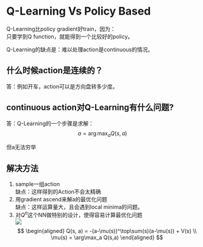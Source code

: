 # Q-Learning Vs Policy Based

Q-Learning比policy gradient好train，因为：  
只要学到Q function，就能得到一个比较好的policy。  

Q-Learning的缺点是：难以处理action是continuous的情况。  

## 什么时候action是连续的？  

答：例如开车，action可以是方向盘转多少度。  

## continuous action对Q-Learning有什么问题?  

答：Q-Learning的一个步骤是求解：  
$$
a = \arg\max_a Q(s, a)
$$

但a无法穷举

## 解决方法  

1. sample一组action  
缺点：这样得到的Action不会太精确  
2. 用gradient ascend来解a的最优化问题  
缺点：这样运算量大，且会遇到local minima的问题。  
3. 对$Q^\pi$这个NN做特别的设计，使得容易计算最优化问题   
![](/assets/images/Chapter7/74.png)    
$$
\begin{aligned}
Q(s, a) = -(a-\mu(s))^\top\sum(s)(a-\mu(s)) + V(s)  \\
\mu(s) = \arg\max_a Q(s,a)
\end{aligned}
$$

